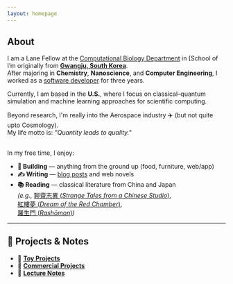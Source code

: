 ```yaml
---
layout: homepage
---
```

## About

I am a Lane Fellow at the [Computational Biology Department](https://cbd.cmu.edu/) in [School of I’m originally from [**Gwangju, South Korea**](https://en.wikipedia.org/wiki/Gwangju).  
After majoring in **Chemistry**, **Nanoscience**, and **Computer Engineering**, I worked as a [software developer](https://www.linkedin.com/in/haejung-koh/) for three years.  

Currently, I am based in the **U.S.**, where I focus on classical–quantum simulation and machine learning approaches for scientific computing.  

Beyond research, I'm really into the Aerospace industry ✈️ (but not quite upto Cosmology).  
My life motto is: *"Quantity leads to quality."*  
## 
In my free time, I enjoy:

- **🔨 Building** — anything from the ground up (food, furniture, web/app)  
- **✍️ Writing** — [blog posts](https://github.com/MaximHelio) and web novels  
- **📚 Reading** — classical literature from China and Japan  
  *(e.g.,* [聊齋志異 (*Strange Tales from a Chinese Studio*)](https://en.wikipedia.org/wiki/Strange_Tales_from_a_Chinese_Studio),  
  [紅樓夢 (*Dream of the Red Chamber*)](https://en.wikipedia.org/wiki/Dream_of_the_Red_Chamber),  
  [羅生門 (*Rashōmon*)](https://en.wikipedia.org/wiki/Rashomon_(short_story))*)*  

---
## 📂 Projects & Notes

- 🧸 **[Toy Projects](https://github.com/MaximHelio)**  
- 💼 **[Commercial Projects](https://github.com/gogomaya)**  
- 📖 **[Lecture Notes](https://github.com/MaximHelio/Curriculae)**  
